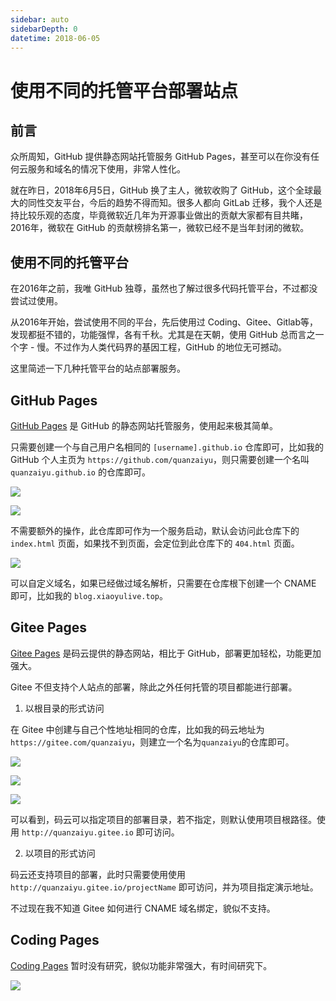 ```yaml
---
sidebar: auto
sidebarDepth: 0
datetime: 2018-06-05
---
```


# 使用不同的托管平台部署站点

## 前言

众所周知，GitHub 提供静态网站托管服务 GitHub Pages，甚至可以在你没有任何云服务和域名的情况下使用，非常人性化。

就在昨日，2018年6月5日，GitHub 换了主人，微软收购了 GitHub，这个全球最大的同性交友平台，今后的趋势不得而知。很多人都向 GitLab 迁移，我个人还是持比较乐观的态度，毕竟微软近几年为开源事业做出的贡献大家都有目共睹，2016年，微软在 GitHub 的贡献榜排名第一，微软已经不是当年封闭的微软。

## 使用不同的托管平台

在2016年之前，我唯 GitHub 独尊，虽然也了解过很多代码托管平台，不过都没尝试过使用。

从2016年开始，尝试使用不同的平台，先后使用过 Coding、Gitee、Gitlab等，发现都挺不错的，功能强悍，各有千秋。尤其是在天朝，使用 GitHub 总而言之一个字 - 慢。不过作为人类代码界的基因工程，GitHub 的地位无可撼动。

这里简述一下几种托管平台的站点部署服务。

## GitHub Pages

[GitHub Pages](https://help.github.com/articles/what-is-github-pages/) 是 GitHub 的静态网站托管服务，使用起来极其简单。

只需要创建一个与自己用户名相同的 `[username].github.io` 仓库即可，比如我的 GitHub 个人主页为 `https://github.com/quanzaiyu`，则只需要创建一个名叫 `quanzaiyu.github.io` 的仓库即可。

![](@/img/github/001.png)

![](@/img/github/002.png)

不需要额外的操作，此仓库即可作为一个服务启动，默认会访问此仓库下的 `index.html` 页面，如果找不到页面，会定位到此仓库下的 `404.html` 页面。

![](@/img/github/003.png)

可以自定义域名，如果已经做过域名解析，只需要在仓库根下创建一个 CNAME 即可，比如我的 `blog.xiaoyulive.top`。


## Gitee Pages

[Gitee Pages](http://git.mydoc.io/?t=154714) 是码云提供的静态网站，相比于 GitHub，部署更加轻松，功能更加强大。

Gitee 不但支持个人站点的部署，除此之外任何托管的项目都能进行部署。

1. 以根目录的形式访问

在 Gitee 中创建与自己个性地址相同的仓库，比如我的码云地址为 `https://gitee.com/quanzaiyu`，则建立一个名为`quanzaiyu`的仓库即可。

![](@/img/github/004.png)

![](@/img/github/005.png)

![](@/img/github/006.png)

可以看到，码云可以指定项目的部署目录，若不指定，则默认使用项目根路径。使用 `http://quanzaiyu.gitee.io` 即可访问。

2. 以项目的形式访问

码云还支持项目的部署，此时只需要使用使用 `http://quanzaiyu.gitee.io/projectName` 即可访问，并为项目指定演示地址。

不过现在我不知道 Gitee 如何进行 CNAME 域名绑定，貌似不支持。 


## Coding Pages

[Coding Pages](https://coding.net/help/doc/pages) 暂时没有研究，貌似功能非常强大，有时间研究下。

![](@/img/github/007.png)



